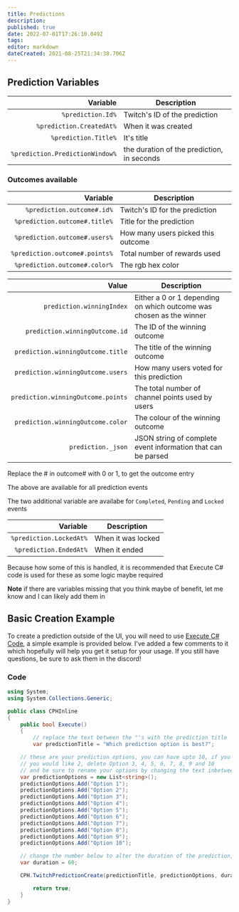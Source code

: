 ```yaml
---
title: Predictions
description: 
published: true
date: 2022-07-01T17:26:10.049Z
tags: 
editor: markdown
dateCreated: 2021-08-25T21:34:38.706Z
---
```


## Prediction Variables

| Variable | Description |
|      ---:|-------------|
| `%prediction.Id%` | Twitch's ID of the prediction |
| `%prediction.CreatedAt%` | When it was created |
| `%prediction.Title%` | It's title |
| `%prediction.PredictionWindow%` | the duration of the prediction, in seconds |

### Outcomes available

| Variable | Description |
|      ---:|-------------|
| `%prediction.outcome#.id%` | Twitch's ID for the prediction |
| `%prediction.outcome#.title%` | Title for the prediction |
| `%prediction.outcome#.users%` | How many users picked this outcome |
|`%prediction.outcome#.points%` | Total number of rewards used |
| `%prediction.outcome#.color%` | The rgb hex color |


| Value | Description |
|   ---:|-------------|
| `prediction.winningIndex` | Either a 0 or 1 depending on which outcome was chosen as the winner |
| `prediction.winningOutcome.id` | The ID of the winning outcome |
| `prediction.winningOutcome.title` | The title of the winning outcome |
| `prediction.winningOutcome.users` | How many users voted for this prediction |
| `prediction.winningOutcome.points` | The total number of channel points used by users |
| `prediction.winningOutcome.color` | The colour of the winning outcome |
| `prediction._json` | JSON string of complete event information that can be parsed


Replace the # in outcome# with 0 or 1, to get the outcome entry

The above are available for all prediction events

The two additional variable are availabe for `Completed`, `Pending` and `Locked` events

| Variable | Description |
|      ---:|-------------|
| `%prediction.LockedAt%` | When it was locked |
| `%prediction.EndedAt%` | When it ended |

Because how some of this is handled, it is recommended that Execute C# code is used for these as some logic maybe required

**Note** if there are variables missing that you think maybe of benefit, let me know and I can likely add them in

## Basic Creation Example

To create a prediction outside of the UI, you will need to use [Execute C# Code](/Sub-Actions/Code/Execute-CSharp-Code), a simple example is provided below.  I've added a few comments to it which hopefully will help you get it setup for your usage.  If you still have questions, be sure to ask them in the discord!

### Code

```csharp
using System;
using System.Collections.Generic;

public class CPHInline
{
	public bool Execute()
	{
		// replace the text between the "'s with the prediction title
		var predictionTitle = "Which prediction option is best?";

    // these are your prediction options, you can have upto 10, if you don't want 10, just delete the lines you don't want, so say
    // you would like 2, delete Option 3, 4, 5, 6, 7, 8, 9 and 10
    // and be sure to rename your options by changing the text inbetween the "'s
    var predictionOptions = new List<string>();
    predictionOptions.Add("Option 1");
    predictionOptions.Add("Option 2");
    predictionOptions.Add("Option 3");
    predictionOptions.Add("Option 4");
    predictionOptions.Add("Option 5");
    predictionOptions.Add("Option 6");
    predictionOptions.Add("Option 7");
    predictionOptions.Add("Option 8");
    predictionOptions.Add("Option 9");
    predictionOptions.Add("Option 10");

    // change the number below to alter the duration of the prediction, it is in seconds
    var duration = 60;

    CPH.TwitchPredictionCreate(predictionTitle, predictionOptions, duration);

		return true;
	}
}
```